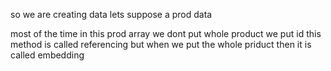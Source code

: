 so we are creating data
lets suppose a prod data

most of the time in this prod array we dont put whole product we put id 
this method is called referencing but when we put the whole priduct 
then it is called embedding

